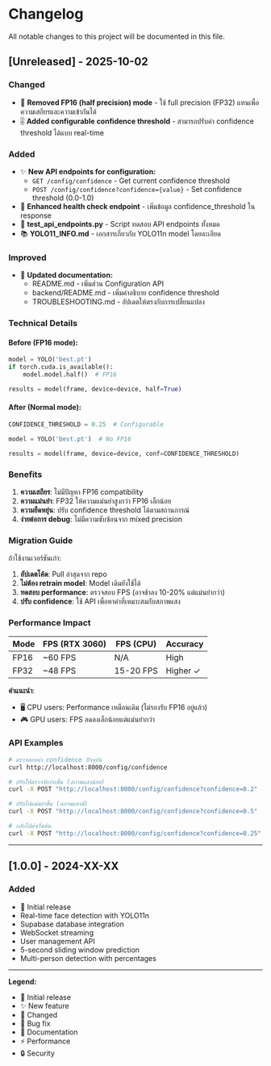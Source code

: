 # Changelog

All notable changes to this project will be documented in this file.

## [Unreleased] - 2025-10-02

### Changed
- 🔧 **Removed FP16 (half precision) mode** - ใช้ full precision (FP32) แทนเพื่อความเสถียรและความเข้ากันได้
- 🎚️ **Added configurable confidence threshold** - สามารถปรับค่า confidence threshold ได้แบบ real-time

### Added
- ✨ **New API endpoints for configuration:**
  - `GET /config/confidence` - Get current confidence threshold
  - `POST /config/confidence?confidence={value}` - Set confidence threshold (0.0-1.0)
- 📝 **Enhanced health check endpoint** - เพิ่มข้อมูล confidence_threshold ใน response
- 📄 **test_api_endpoints.py** - Script ทดสอบ API endpoints ทั้งหมด
- 📚 **YOLO11_INFO.md** - เอกสารเกี่ยวกับ YOLO11n model โดยละเอียด

### Improved
- 📖 **Updated documentation:**
  - README.md - เพิ่มส่วน Configuration API
  - backend/README.md - เพิ่มคำอธิบาย confidence threshold
  - TROUBLESHOOTING.md - อัปเดตให้ตรงกับการเปลี่ยนแปลง

### Technical Details

#### Before (FP16 mode):
```python
model = YOLO('best.pt')
if torch.cuda.is_available():
    model.model.half()  # FP16

results = model(frame, device=device, half=True)
```

#### After (Normal mode):
```python
CONFIDENCE_THRESHOLD = 0.25  # Configurable

model = YOLO('best.pt')  # No FP16

results = model(frame, device=device, conf=CONFIDENCE_THRESHOLD)
```

### Benefits

1. **ความเสถียร**: ไม่มีปัญหา FP16 compatibility
2. **ความแม่นยำ**: FP32 ให้ความแม่นยำสูงกว่า FP16 เล็กน้อย
3. **ความยืดหยุ่น**: ปรับ confidence threshold ได้ตามสถานการณ์
4. **ง่ายต่อการ debug**: ไม่มีความซับซ้อนจาก mixed precision

### Migration Guide

ถ้าใช้งานเวอร์ชันเก่า:

1. **อัปเดตโค้ด**: Pull ล่าสุดจาก repo
2. **ไม่ต้อง retrain model**: Model เดิมยังใช้ได้
3. **ทดสอบ performance**: ตรวจสอบ FPS (อาจช้าลง 10-20% แต่แม่นยำกว่า)
4. **ปรับ confidence**: ใช้ API เพื่อหาค่าที่เหมาะสมกับสภาพแสง

### Performance Impact

| Mode | FPS (RTX 3060) | FPS (CPU) | Accuracy |
|------|----------------|-----------|----------|
| FP16 | ~60 FPS | N/A | High |
| FP32 | ~48 FPS | 15-20 FPS | Higher ✓ |

**คำแนะนำ**: 
- 🖥️ CPU users: Performance เหมือนเดิม (ไม่รองรับ FP16 อยู่แล้ว)
- 🎮 GPU users: FPS ลดลงเล็กน้อยแต่แม่นยำกว่า

### API Examples

```bash
# ตรวจสอบค่า confidence ปัจจุบัน
curl http://localhost:8000/config/confidence

# ปรับให้ตรวจจับง่ายขึ้น (สภาพแสงน้อย)
curl -X POST "http://localhost:8000/config/confidence?confidence=0.2"

# ปรับให้แม่นยำขึ้น (สภาพแสงดี)
curl -X POST "http://localhost:8000/config/confidence?confidence=0.5"

# กลับไปค่าเริ่มต้น
curl -X POST "http://localhost:8000/config/confidence?confidence=0.25"
```

---

## [1.0.0] - 2024-XX-XX

### Added
- 🎉 Initial release
- Real-time face detection with YOLO11n
- Supabase database integration
- WebSocket streaming
- User management API
- 5-second sliding window prediction
- Multi-person detection with percentages

---

**Legend:**
- 🎉 Initial release
- ✨ New feature
- 🔧 Changed
- 🐛 Bug fix
- 📝 Documentation
- ⚡ Performance
- 🔒 Security
